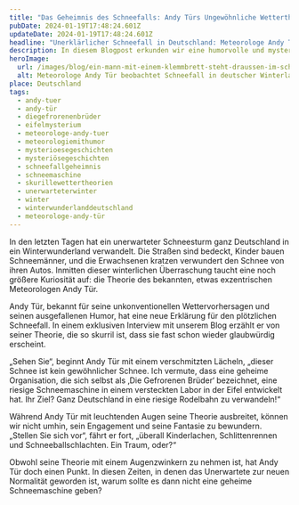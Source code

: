 ```yaml
---
title: "Das Geheimnis des Schneefalls: Andy Türs Ungewöhnliche Wettertheorie"
pubDate: 2024-01-19T17:48:24.601Z
updateDate: 2024-01-19T17:48:24.601Z
headline: "Unerklärlicher Schneefall in Deutschland: Meteorologe Andy Tür Enthüllt Seine Kuriose Theorie"
description: In diesem Blogpost erkunden wir eine humorvolle und mysteriöse Erklärung für den unerwarteten Schneefall in ganz Deutschland.
heroImage:
  url: /images/blog/ein-mann-mit-einem-klemmbrett-steht-draussen-im-schnee.webp
  alt: Meteorologe Andy Tür beobachtet Schneefall in deutscher Winterlandschaft, mit spielenden Kindern und verschneiten Straßen
place: Deutschland
tags:
  - andy-tuer
  - andy-tür
  - diegefrorenenbrüder
  - eifelmysterium
  - meteorologe-andy-tuer
  - meteorologiemithumor
  - mysterioesegeschichten
  - mysteriösegeschichten
  - schneefallgeheimnis
  - schneemaschine
  - skurillewettertheorien
  - unerwarteterwinter
  - winter
  - winterwunderlanddeutschland
  - meteorologe-andy-tür
---
```


In den letzten Tagen hat ein unerwarteter Schneesturm ganz Deutschland in ein Winterwunderland verwandelt. Die Straßen sind bedeckt, Kinder bauen Schneemänner, und die Erwachsenen kratzen verwundert den Schnee von ihren Autos. Inmitten dieser winterlichen Überraschung taucht eine noch größere Kuriosität auf: die Theorie des bekannten, etwas exzentrischen Meteorologen Andy Tür.

Andy Tür, bekannt für seine unkonventionellen Wettervorhersagen und seinen ausgefallenen Humor, hat eine neue Erklärung für den plötzlichen Schneefall. In einem exklusiven Interview mit unserem Blog erzählt er von seiner Theorie, die so skurril ist, dass sie fast schon wieder glaubwürdig erscheint.

„Sehen Sie“, beginnt Andy Tür mit einem verschmitzten Lächeln, „dieser Schnee ist kein gewöhnlicher Schnee. Ich vermute, dass eine geheime Organisation, die sich selbst als ‚Die Gefrorenen Brüder‘ bezeichnet, eine riesige Schneemaschine in einem versteckten Labor in der Eifel entwickelt hat. Ihr Ziel? Ganz Deutschland in eine riesige Rodelbahn zu verwandeln!“

Während Andy Tür mit leuchtenden Augen seine Theorie ausbreitet, können wir nicht umhin, sein Engagement und seine Fantasie zu bewundern. „Stellen Sie sich vor“, fährt er fort, „überall Kinderlachen, Schlittenrennen und Schneeballschlachten. Ein Traum, oder?“

Obwohl seine Theorie mit einem Augenzwinkern zu nehmen ist, hat Andy Tür doch einen Punkt. In diesen Zeiten, in denen das Unerwartete zur neuen Normalität geworden ist, warum sollte es dann nicht eine geheime Schneemaschine geben?
